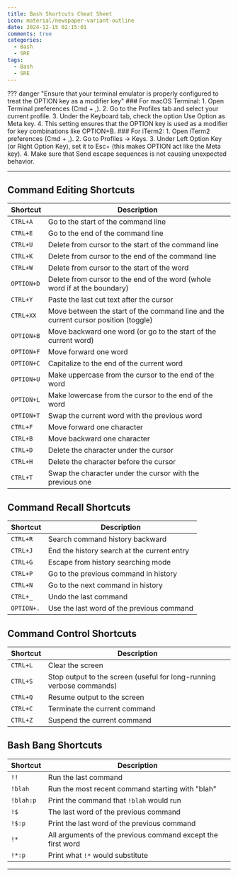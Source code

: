 ```yaml
---
title: Bash Shortcuts Cheat Sheet
icon: material/newspaper-variant-outline
date: 2024-12-15 02:15:01
comments: true
categories:
  - Bash
  - SRE
tags:
  - Bash
  - SRE
---
```


??? danger "Ensure that your terminal emulator is properly configured to treat the OPTION key as a modifier key"
    ### For macOS Terminal:
    1. Open Terminal preferences (Cmd + ,).
    2. Go to the Profiles tab and select your current profile.
    3. Under the Keyboard tab, check the option Use Option as Meta key.
    4. This setting ensures that the OPTION key is used as a modifier for key combinations like OPTION+B.
    ### For iTerm2:
    1. Open iTerm2 preferences (Cmd + ,).
    2. Go to Profiles -> Keys.
    3. Under Left Option Key (or Right Option Key), set it to Esc+ (this makes OPTION act like the Meta key).
    4. Make sure that Send escape sequences is not causing unexpected behavior.

---

## Command Editing Shortcuts

| Shortcut       | Description                                                                                 |
|----------------|---------------------------------------------------------------------------------------------|
| `CTRL+A`       | Go to the start of the command line                                                        |
| `CTRL+E`       | Go to the end of the command line                                                          |
| `CTRL+U`       | Delete from cursor to the start of the command line                                        |
| `CTRL+K`       | Delete from cursor to the end of the command line                                          |
| `CTRL+W`       | Delete from cursor to the start of the word                                                |
| `OPTION+D`     | Delete from cursor to the end of the word (whole word if at the boundary)                  |
| `CTRL+Y`       | Paste the last cut text after the cursor                                                   |
| `CTRL+XX`      | Move between the start of the command line and the current cursor position (toggle)        |
| `OPTION+B`     | Move backward one word (or go to the start of the current word)                            |
| `OPTION+F`     | Move forward one word                                                                      |
| `OPTION+C`     | Capitalize to the end of the current word                                                  |
| `OPTION+U`     | Make uppercase from the cursor to the end of the word                                      |
| `OPTION+L`     | Make lowercase from the cursor to the end of the word                                      |
| `OPTION+T`     | Swap the current word with the previous word                                               |
| `CTRL+F`       | Move forward one character                                                                |
| `CTRL+B`       | Move backward one character                                                               |
| `CTRL+D`       | Delete the character under the cursor                                                     |
| `CTRL+H`       | Delete the character before the cursor                                                    |
| `CTRL+T`       | Swap the character under the cursor with the previous one                                 |

## Command Recall Shortcuts

| Shortcut       | Description                                                                                 |
|----------------|---------------------------------------------------------------------------------------------|
| `CTRL+R`       | Search command history backward                                                            |
| `CTRL+J`       | End the history search at the current entry                                                |
| `CTRL+G`       | Escape from history searching mode                                                         |
| `CTRL+P`       | Go to the previous command in history                                                      |
| `CTRL+N`       | Go to the next command in history                                                          |
| `CTRL+_`       | Undo the last command                                                                      |
| `OPTION+.`     | Use the last word of the previous command                                                  |

## Command Control Shortcuts

| Shortcut       | Description                                                                                 |
|----------------|---------------------------------------------------------------------------------------------|
| `CTRL+L`       | Clear the screen                                                                           |
| `CTRL+S`       | Stop output to the screen (useful for long-running verbose commands)                       |
| `CTRL+Q`       | Resume output to the screen                                                                |
| `CTRL+C`       | Terminate the current command                                                              |
| `CTRL+Z`       | Suspend the current command                                                                |

## Bash Bang Shortcuts

| Shortcut       | Description                                                                                 |
|----------------|---------------------------------------------------------------------------------------------|
| `!!`           | Run the last command                                                                       |
| `!blah`        | Run the most recent command starting with "blah"                                           |
| `!blah:p`      | Print the command that `!blah` would run                                                   |
| `!$`           | The last word of the previous command                                                      |
| `!$:p`         | Print the last word of the previous command                                                |
| `!*`           | All arguments of the previous command except the first word                                |
| `!*:p`         | Print what `!*` would substitute                                                           |

---

